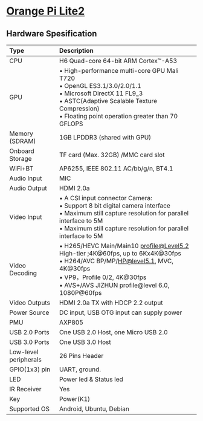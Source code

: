 # [Orange Pi Lite2 ](seperated\Orange_Pi_Lite2_.md)  
## Hardware Spesification  
| Type                  | Description                                                                                                                                                                                                                                                                                                                                                                 |
|:----------------------|:----------------------------------------------------------------------------------------------------------------------------------------------------------------------------------------------------------------------------------------------------------------------------------------------------------------------------------------------------------------------------|
| CPU                   | H6 Quad-core 64-bit ARM Cortex™-A53                                                                                                                                                                                                                                                                                                                                         |
| GPU                   | • High-performance multi-core GPU Mali T720 <br>  • OpenGL ES3.1/3.0/2.0/1.1 <br>  • Microsoft DirectX 11 FL9_3 <br>  • ASTC(Adaptive Scalable Texture Compression) <br>  • Floating point operation greater than 70 GFLOPS |
| Memory (SDRAM)        | 1GB LPDDR3 (shared with GPU)                                                                                                                                                                                                                                                                                                                                                |
| Onboard Storage       | TF card (Max. 32GB) /MMC card slot                                                                                                                                                                                                                                                                                                                                          |
| WiFi+BT               | AP6255, IEEE 802.11 AC/bb/g/n, BT4.1                                                                                                                                                                                                                                                                                                                                        |
| Audio Input           | MIC                                                                                                                                                                                                                                                                                                                                                                         |
| Audio Output          | HDMI 2.0a                                                                                                                                                                                                                                                                                                                                                                   |
| Video Input           | • A CSI input connector Camera: <br>  • Support 8 bit digital camera interface <br>  • Maximum still capture resolution for parallel interface to 5M <br>  • Maximum still capture resolution for parallel interface to 5M                                      |
| Video Decoding        | • H265/HEVC Main/Main10 profile@Level5.2 High-tier ;4K@60fps, up to 6Kx4K@30fps  <br>  • H264/AVC BP/MP/HP@level5.1, MVC, 4K@30fps <br>  • VP9，Profile 0/2, 4K@30fps <br>  • AVS+/AVS JIZHUN profile@level 6.0, 1080P@60fps                                    |
| Video Outputs         | HDMI 2.0a TX with HDCP 2.2 output                                                                                                                                                                                                                                                                                                                                           |
| Power Source          | DC input, USB OTG input can supply power                                                                                                                                                                                                                                                                                                                                    |
| PMU                   | AXP805                                                                                                                                                                                                                                                                                                                                                                      |
| USB 2.0 Ports         | One USB 2.0 Host, one Micro USB 2.0                                                                                                                                                                                                                                                                                                                                         |
| USB 3.0 Ports         | One USB 3.0 Host                                                                                                                                                                                                                                                                                                                                                            |
| Low-level peripherals | 26 Pins Header                                                                                                                                                                                                                                                                                                                                                              |
| GPIO(1x3) pin         | UART, ground.                                                                                                                                                                                                                                                                                                                                                               |
| LED                   | Power led & Status led                                                                                                                                                                                                                                                                                                                                                      |
| IR Receiver           | Yes                                                                                                                                                                                                                                                                                                                                                                         |
| Key                   | Power(K1)                                                                                                                                                                                                                                                                                                                                                                   |
| Supported OS          | Android, Ubuntu, Debian                                                                                                                                                                                                                                                                                                                                                     |

